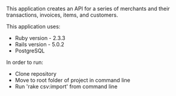 This application creates an API for a series of merchants and their transactions, invoices, items, and customers.

This application uses:
  * Ruby version - 2.3.3
  * Rails version - 5.0.2
  * PostgreSQL

In order to run:
 * Clone repository
 * Move to root folder of project in command line
 * Run 'rake csv:import' from command line
